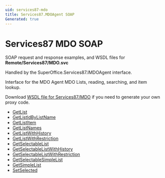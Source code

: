 ```yaml
---
uid: services87-mdo
title: Services87.MDOAgent SOAP
Generated: true
---
```


# Services87 MDO SOAP

SOAP request and response examples, and WSDL files for **Remote/Services87/MDO.svc**

Handled by the <see cref="T:SuperOffice.Services87.IMDOAgent">SuperOffice.Services87.IMDOAgent</see> interface.

Interface for the MDO Agent
MDO Lists, reading, searching, and item lookup.

Download [WSDL file for Services87/MDO](../Services87-MDO.md) if you need to generate your own proxy code.

* [GetList](GetList.md)
* [GetListIdByListName](GetListIdByListName.md)
* [GetListItem](GetListItem.md)
* [GetListNames](GetListNames.md)
* [GetListWithHistory](GetListWithHistory.md)
* [GetListWithRestriction](GetListWithRestriction.md)
* [GetSelectableList](GetSelectableList.md)
* [GetSelectableListWithHistory](GetSelectableListWithHistory.md)
* [GetSelectableListWithRestriction](GetSelectableListWithRestriction.md)
* [GetSelectableSimpleList](GetSelectableSimpleList.md)
* [GetSimpleList](GetSimpleList.md)
* [SetSelected](SetSelected.md)
